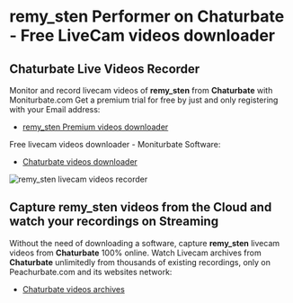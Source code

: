 # remy_sten Performer on Chaturbate - Free LiveCam videos downloader

## Chaturbate Live Videos Recorder

Monitor and record livecam videos of **remy_sten** from **Chaturbate** with Moniturbate.com
Get a premium trial for free by just and only registering with your Email address:
* [remy_sten Premium videos downloader](https://moniturbate.com/request-demo-licence-key.html)

Free livecam videos downloader - Moniturbate Software:
* [Chaturbate videos downloader](https://moniturbate.com/moniturbate-download-software.html)

![remy_sten livecam videos recorder](https://peachurnet.com/templates/moniturbate-software.png)


## Capture remy_sten videos from the Cloud and watch your recordings on Streaming

Without the need of downloading a software, capture **remy_sten** livecam videos from **Chaturbate** 100% online.
Watch Livecam archives from **Chaturbate** unlimitedly from thousands of existing recordings, only on Peachurbate.com and its websites network:
* [Chaturbate videos archives](https://peachurnet.com/)